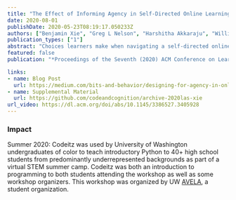 ```yaml
---
title: "The Effect of Informing Agency in Self-Directed Online Learning Environments"
date: 2020-08-01
publishDate: 2020-05-23T08:19:17.050233Z
authors: ["Benjamin Xie", "Greg L Nelson", "Harshitha Akkaraju", "William Kwok", "Amy J Ko"]
publication_types: ["1"]
abstract: "Choices learners make when navigating a self-directed online learning tool can impact the effectiveness of the experience. But these tools often do not afford learners the agency or the information to make decisions beneficial to their learning. We evaluated the effect of varying levels of information and agency in a self-directed environment designed to teach programming. We investigated three design alternatives: informed high-agency, informed low-agency, and less informed high-agency. To investigate the effect of these alternatives on learning, we conducted a study with 79 novice programmers. Our results indicated that increased agency and information may have translated to more motivation, but not improved learning. Qualitative results suggest this was due to the burden that agency and information placed on decision-making. We interpret our results in relation to informing the design of self-directed online tools for learner agency."
featured: false
publication: "*Proceedings of the Seventh (2020) ACM Conference on Learning @ Scale*"

links:
- name: Blog Post
  url: https://medium.com/bits-and-behavior/designing-for-agency-in-online-learning-7632e6ac6f04
- name: Supplemental Material
  url: https://github.com/codeandcognition/archive-2020las-xie
url_video: https://dl.acm.org/doi/abs/10.1145/3386527.3405928
---
```


### Impact
Summer 2020: Codeitz was used by University of Washington undergraduates of color to teach introductory Python to 40+ high school students from predominantly underrepresented backgrounds as part of a virtual STEM summer camp. Codeitz was both an introduction to programming to both students attending the workshop as well as some workshop organizers. This workshop was organized by UW [AVELA](https://huskylink.washington.edu/organization/avela), a student organization.